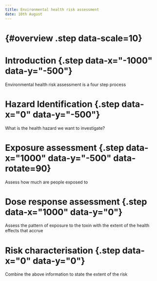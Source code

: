 ```yaml
---
title: Environmental health risk assessment
date: 10th August
---
```



# {#overview .step data-scale=10}

# Introduction {.step data-x="-1000" data-y="-500"}

Environmental health risk assessment is a four step process

# Hazard Identification {.step data-x="0" data-y="-500"}

What is the health hazard we want to investigate?

# Exposure assessment {.step data-x="1000" data-y="-500" data-rotate=90}

Assess how much are people exposed to

# Dose response assessment {.step data-x="1000" data-y="0"}

Assess the pattern of exposure to the toxin with the extent of the health effects that accrue

# Risk characterisation {.step data-x="0" data-y="0"}

Combine the above information to state the extent of the risk
